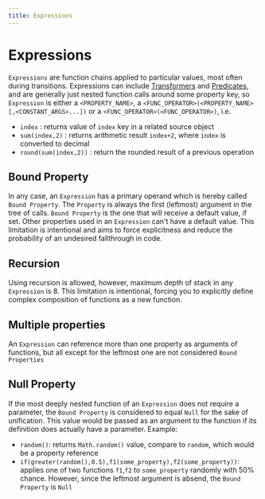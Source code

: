 ```yaml
---
title: Expressions
---
```


# Expressions

`Expressions` are function chains applied to particular values, most often during transitions. Expressions can
include [Transformers](160_transformers.html) and [Predicates](150_predicates.html), and are generally just nested
function calls around some property key, so `Expression` is either a `<PROPERTY_NAME>`,
a `<FUNC_OPERATOR>(<PROPERTY_NAME>[,<CONSTANT_ARGS>...])` or a `<FUNC_OPERATOR>(<FUNC_OPERATOR>)`, i.e.

-   `index` : returns value of `index` key in a related source object
-   `sum(index,2)` : returns arithmetic result `index+2`, where `index` is converted to decimal
-   `round(sum(index,2))` : return the rounded result of a previous operation

## Bound Property

In any case, an `Expression` has a primary operand which is hereby called `Bound Property`. The `Property` is always the
first (leftmost) argument in the tree of calls. `Bound Property` is the one that will receive a default value, if set.
Other properties used in an `Expression` can't have a default value. This limitation is intentional and aims to force
explicitness and reduce the probability of an undesired fallthrough in code.

## Recursion

Using recursion is allowed, however, maximum depth of stack in any `Expression` is 8. This limitation is intentional,
forcing you to explicitly define complex composition of functions as a new function.

## Multiple properties

An `Expression` can reference more than one property as arguments of functions, but all except for the leftmost one are
not considered `Bound Properties`

## Null Property

If the most deeply nested function of an `Expression` does not require a parameter, the `Bound Property` is considered
to equal `Null` for the sake of unification. This value would be passed as an argument to the function if its definition
does actually have a parameter. Example:

-   `random()`: returns `Math.random()` value, compare to `random`, which would be a property reference
-   `if(greater(random(),0.5),f1(some_property),f2(some_property))`: applies one of two functions `f1`,`f2`
    to `some_property` randomly with 50% chance. However, since the leftmost argument is absend, the `Bound Property`
    is `Null`
